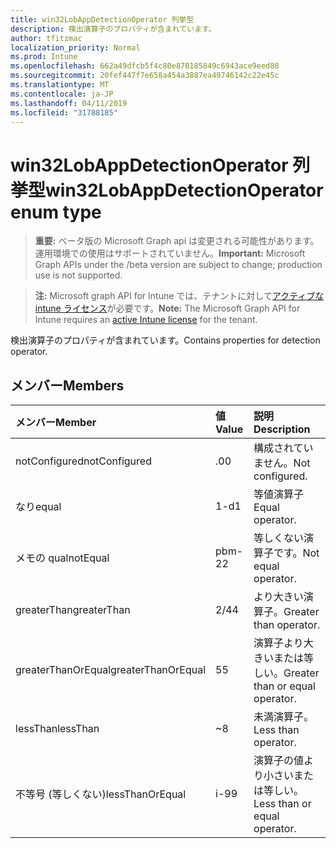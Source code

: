 ```yaml
---
title: win32LobAppDetectionOperator 列挙型
description: 検出演算子のプロパティが含まれています。
author: tfitzmac
localization_priority: Normal
ms.prod: Intune
ms.openlocfilehash: 662a49dfcb5f4c80e870185849c6943ace9eed88
ms.sourcegitcommit: 20fef447f7e658a454a3887ea49746142c22e45c
ms.translationtype: MT
ms.contentlocale: ja-JP
ms.lasthandoff: 04/11/2019
ms.locfileid: "31788185"
---
```

# <a name="win32lobappdetectionoperator-enum-type"></a><span data-ttu-id="3771c-103">win32LobAppDetectionOperator 列挙型</span><span class="sxs-lookup"><span data-stu-id="3771c-103">win32LobAppDetectionOperator enum type</span></span>

> <span data-ttu-id="3771c-104">**重要:** ベータ版の Microsoft Graph api は変更される可能性があります。運用環境での使用はサポートされていません。</span><span class="sxs-lookup"><span data-stu-id="3771c-104">**Important:** Microsoft Graph APIs under the /beta version are subject to change; production use is not supported.</span></span>

> <span data-ttu-id="3771c-105">**注:** Microsoft graph API for Intune では、テナントに対して[アクティブな intune ライセンス](https://go.microsoft.com/fwlink/?linkid=839381)が必要です。</span><span class="sxs-lookup"><span data-stu-id="3771c-105">**Note:** The Microsoft Graph API for Intune requires an [active Intune license](https://go.microsoft.com/fwlink/?linkid=839381) for the tenant.</span></span>

<span data-ttu-id="3771c-106">検出演算子のプロパティが含まれています。</span><span class="sxs-lookup"><span data-stu-id="3771c-106">Contains properties for detection operator.</span></span>

## <a name="members"></a><span data-ttu-id="3771c-107">メンバー</span><span class="sxs-lookup"><span data-stu-id="3771c-107">Members</span></span>
|<span data-ttu-id="3771c-108">メンバー</span><span class="sxs-lookup"><span data-stu-id="3771c-108">Member</span></span>|<span data-ttu-id="3771c-109">値</span><span class="sxs-lookup"><span data-stu-id="3771c-109">Value</span></span>|<span data-ttu-id="3771c-110">説明</span><span class="sxs-lookup"><span data-stu-id="3771c-110">Description</span></span>|
|:---|:---|:---|
|<span data-ttu-id="3771c-111">notConfigured</span><span class="sxs-lookup"><span data-stu-id="3771c-111">notConfigured</span></span>|<span data-ttu-id="3771c-112">.0</span><span class="sxs-lookup"><span data-stu-id="3771c-112">0</span></span>|<span data-ttu-id="3771c-113">構成されていません。</span><span class="sxs-lookup"><span data-stu-id="3771c-113">Not configured.</span></span>|
|<span data-ttu-id="3771c-114">なり</span><span class="sxs-lookup"><span data-stu-id="3771c-114">equal</span></span>|<span data-ttu-id="3771c-115">1-d</span><span class="sxs-lookup"><span data-stu-id="3771c-115">1</span></span>|<span data-ttu-id="3771c-116">等値演算子</span><span class="sxs-lookup"><span data-stu-id="3771c-116">Equal operator.</span></span>|
|<span data-ttu-id="3771c-117">メモの qual</span><span class="sxs-lookup"><span data-stu-id="3771c-117">notEqual</span></span>|<span data-ttu-id="3771c-118">pbm-2</span><span class="sxs-lookup"><span data-stu-id="3771c-118">2</span></span>|<span data-ttu-id="3771c-119">等しくない演算子です。</span><span class="sxs-lookup"><span data-stu-id="3771c-119">Not equal operator.</span></span>|
|<span data-ttu-id="3771c-120">greaterThan</span><span class="sxs-lookup"><span data-stu-id="3771c-120">greaterThan</span></span>|<span data-ttu-id="3771c-121">2/4</span><span class="sxs-lookup"><span data-stu-id="3771c-121">4</span></span>|<span data-ttu-id="3771c-122">より大きい演算子。</span><span class="sxs-lookup"><span data-stu-id="3771c-122">Greater than operator.</span></span>|
|<span data-ttu-id="3771c-123">greaterThanOrEqual</span><span class="sxs-lookup"><span data-stu-id="3771c-123">greaterThanOrEqual</span></span>|<span data-ttu-id="3771c-124">5</span><span class="sxs-lookup"><span data-stu-id="3771c-124">5</span></span>|<span data-ttu-id="3771c-125">演算子より大きいまたは等しい。</span><span class="sxs-lookup"><span data-stu-id="3771c-125">Greater than or equal operator.</span></span>|
|<span data-ttu-id="3771c-126">lessThan</span><span class="sxs-lookup"><span data-stu-id="3771c-126">lessThan</span></span>|<span data-ttu-id="3771c-127">~</span><span class="sxs-lookup"><span data-stu-id="3771c-127">8</span></span>|<span data-ttu-id="3771c-128">未満演算子。</span><span class="sxs-lookup"><span data-stu-id="3771c-128">Less than operator.</span></span>|
|<span data-ttu-id="3771c-129">不等号 (等しくない)</span><span class="sxs-lookup"><span data-stu-id="3771c-129">lessThanOrEqual</span></span>|<span data-ttu-id="3771c-130">i-9</span><span class="sxs-lookup"><span data-stu-id="3771c-130">9</span></span>|<span data-ttu-id="3771c-131">演算子の値より小さいまたは等しい。</span><span class="sxs-lookup"><span data-stu-id="3771c-131">Less than or equal operator.</span></span>|





